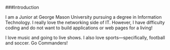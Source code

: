 ###Introduction

I am a Junior at George Mason University pursuing a degree in Information Technology. I really love the networking side of IT. However, I have difficulty coding and do not want to build applications or web pages for a living!</th>

I love music and going to live shows. I also love sports—specifically, football and soccer. Go Commanders!</td>
  
